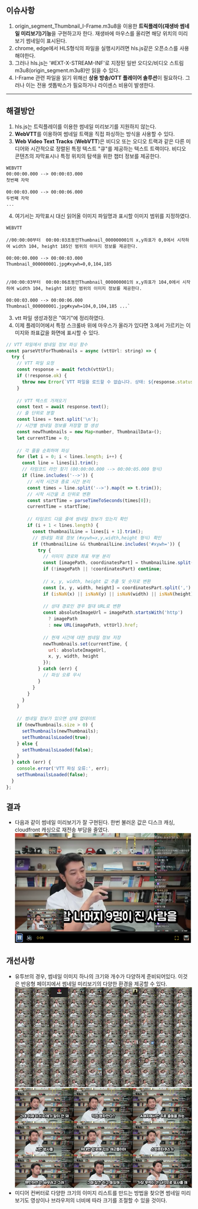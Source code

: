 ## 이슈사항
1. origin_segment_Thumbnail_I-Frame.m3u8을 이용한 **트릭플레이(재생바 썸네일 미리보기)기능**을 구현하고자 한다. 재생바에 마우스를 올리면 해당 위치의 미리보기 썸네일이 표시된다.
2. chrome, edge에서 HLS형식의 파일을 실행시키려면 hls.js같은 오픈소스를 사용해야한다.
3. 그러나 hls.js는 '#EXT-X-STREAM-INF'로 지정된 일반 오디오/비디오 스트림m3u8(origin_segment.m3u8)만 읽을 수 있다.
4. I-Frame 관련 파일을 읽기 위해선 **상용 방송/OTT 플레이어 솔루션**이 필요하다. 그러나 이는 전용 셋톱박스가 필요하거나 라이센스 비용이 발생한다.
---
## 해결방안
1. hls.js는 트릭플레이를 이용한 썸네일 미리보기를 지원하지 않는다. 
2. **WebVTT**를 이용하여 썸네일 트랙을 직접 파싱하는 방식을 사용할 수 있다.
3. **Web Video Text Tracks** (**WebVTT**)은 비디오 또는 오디오 트랙과 같은 다른 미디어와 시간적으로 정렬된 특정 텍스트 "큐"를 제공하는 텍스트 트랙이다. 비디오 콘텐츠의 자막표시나 특정 위치의 탐색을 위한 챕터 정보를 제공한다.
```
WEBVTT 
00:00:00.000 --> 00:00:03.000 
첫번째 자막

00:00:03.000 --> 00:00:06.000
두번째 자막
...
```

4. 여기서는 자막표시 대신 읽어올 이미지 파일명과 표시할 이미지 범위를 지정하였다.
```text
WEBVTT 

//00:00:00부터  00:00:03초동안Thumbnail_000000001의 x,y좌표가 0,0에서 시작하여 width 104, height 185인 범위의 이미지 정보를 제공한다.

00:00:00.000 --> 00:00:03.000 
Thumbnail_000000001.jpg#xywh=0,0,104,185 


//00:00:03부터  00:00:06초동안Thumbnail_000000001의 x,y좌표가 104,0에서 시작하여 width 104, height 185인 범위의 이미지 정보를 제공한다.

00:00:03.000 --> 00:00:06.000 
Thumbnail_000000001.jpg#xywh=104,0,104,185 ...`

```
 
 3. vtt 파일 생성과정은 "여기"에 정리하였다.
 4. 이제 플레이어에서 특정 스크롤바 위에 마우스가 올라가 있다면 3.에서 가르키는 이미지와 좌표값을 화면에 표시할 수 있다.

```js
// VTT 파일에서 썸네일 정보 파싱 함수  
const parseVttForThumbnails = async (vttUrl: string) => {  
  try {  
    // VTT 파일 요청  
    const response = await fetch(vttUrl);  
    if (!response.ok) {  
      throw new Error(`VTT 파일을 로드할 수 없습니다. 상태: ${response.status}`);  
    }  
  
    // VTT 텍스트 가져오기  
    const text = await response.text();  
    // 줄 단위로 분할  
    const lines = text.split('\n');  
    // 시간별 썸네일 정보를 저장할 맵 생성  
    const newThumbnails = new Map<number, ThumbnailData>();  
    let currentTime = 0;  
  
    // 각 줄을 순회하며 파싱  
    for (let i = 0; i < lines.length; i++) {  
      const line = lines[i].trim();  
      // 타임코드 라인 찾기 (00:00:00.000 --> 00:00:05.000 형식)  
      if (line.includes('-->')) {  
        // 시작 시간과 종료 시간 분리  
        const times = line.split('-->').map(t => t.trim());  
        // 시작 시간을 초 단위로 변환  
        const startTime = parseTimeToSeconds(times[0]);  
        currentTime = startTime;  
          
        // 타임코드 다음 줄에 썸네일 정보가 있는지 확인  
        if (i + 1 < lines.length) {  
          const thumbnailLine = lines[i + 1].trim();  
          // 썸네일 좌표 정보 (#xywh=x,y,width,height 형식) 확인  
          if (thumbnailLine && thumbnailLine.includes('#xywh=')) {  
            try {  
              // 이미지 경로와 좌표 부분 분리  
              const [imagePath, coordinatesPart] = thumbnailLine.split('#xywh=');  
              if (!imagePath || !coordinatesPart) continue;  
                
              // x, y, width, height 값 추출 및 숫자로 변환  
              const [x, y, width, height] = coordinatesPart.split(',').map(Number);  
              if (isNaN(x) || isNaN(y) || isNaN(width) || isNaN(height)) continue;  
                
              // 상대 경로인 경우 절대 URL로 변환  
              const absoluteImageUrl = imagePath.startsWith('http')  
                ? imagePath  
                : new URL(imagePath, vttUrl).href;  
                  
              // 현재 시간에 대한 썸네일 정보 저장  
              newThumbnails.set(currentTime, {  
                url: absoluteImageUrl,  
                x, y, width, height  
              });  
            } catch (err) {  
              // 파싱 오류 무시  
            }  
          }  
        }  
      }  
    }  
      
    // 썸네일 정보가 있으면 상태 업데이트  
    if (newThumbnails.size > 0) {  
      setThumbnails(newThumbnails);  
      setThumbnailsLoaded(true);  
    } else {  
      setThumbnailsLoaded(false);  
    }  
  } catch (err) {  
    console.error('VTT 파싱 오류:', err);  
    setThumbnailsLoaded(false);  
  }  
};
```

## 결과
- 다음과 같이 썸네일 미리보기가 잘 구현된다. 한번 불러온 값은 디스크 캐싱, cloudfront 캐싱으로 재전송 부담을 줄였다.
![screenshot0947.png](assets/screenshot0947.png)

## 개선사항
- 유투브의 경우, 썸네일 이미지 하나의 크기와 개수가 다양하게 준비되어있다. 이것은 반응형 페이지에서 썸네일 미리보기의 다양한 환경을 제공할 수 있다.
![M0.webp](assets/M0.webp)
![M7.webp](assets/M7.webp)
- 미디어 컨버터로 다양한 크기의 이미지 리스트를 만드는 방법을 찾으면 썸네일 미리보기도 영상이나 브라우저의 너비에 따라 크기를 조절할 수 있을 것이다. 
